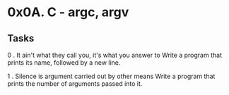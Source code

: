 # 0x0A. C - argc, argv

## Tasks

0 . It ain't what they call you, it's what you answer to
Write a program that prints its name, followed by a new line.

1 . Silence is argument carried out by other means
Write a program that prints the number of arguments passed into it.
